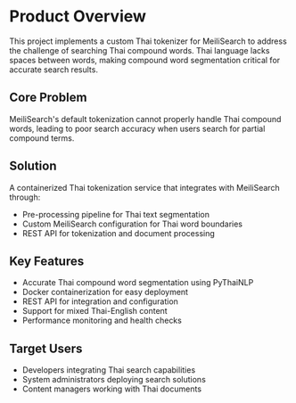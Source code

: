 # Product Overview

This project implements a custom Thai tokenizer for MeiliSearch to address the challenge of searching Thai compound words. Thai language lacks spaces between words, making compound word segmentation critical for accurate search results.

## Core Problem
MeiliSearch's default tokenization cannot properly handle Thai compound words, leading to poor search accuracy when users search for partial compound terms.

## Solution
A containerized Thai tokenization service that integrates with MeiliSearch through:
- Pre-processing pipeline for Thai text segmentation
- Custom MeiliSearch configuration for Thai word boundaries
- REST API for tokenization and document processing

## Key Features
- Accurate Thai compound word segmentation using PyThaiNLP
- Docker containerization for easy deployment
- REST API for integration and configuration
- Support for mixed Thai-English content
- Performance monitoring and health checks

## Target Users
- Developers integrating Thai search capabilities
- System administrators deploying search solutions
- Content managers working with Thai documents